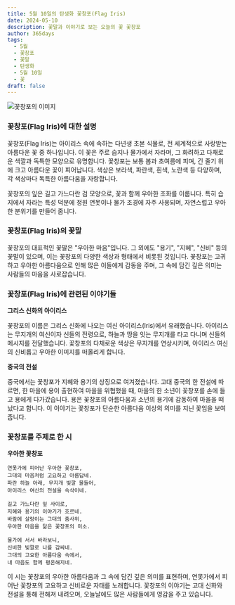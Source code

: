 ```yaml
---
title: 5월 10일의 탄생화 꽃창포(Flag Iris)
date: 2024-05-10
description: 꽃말과 이야기로 보는 오늘의 꽃 꽃창포
author: 365days
tags:
  - 5월
  - 꽃창포
  - 꽃말
  - 탄생화
  - 5월 10일
  - 꽃
draft: false
---
```


![꽃창포의 이미지](https://cdn.pixabay.com/photo/2019/02/25/20/19/iris-4020510_640.jpg#center)


### 꽃창포(Flag Iris)에 대한 설명

꽃창포(Flag Iris)는 아이리스 속에 속하는 다년생 초본 식물로, 전 세계적으로 사랑받는 아름다운 꽃 중 하나입니다. 이 꽃은 주로 습지나 물가에서 자라며, 그 화려하고 다채로운 색깔과 독특한 모양으로 유명합니다. 꽃창포는 보통 봄과 초여름에 피며, 긴 줄기 위에 크고 아름다운 꽃이 피어납니다. 색상은 보라색, 파란색, 흰색, 노란색 등 다양하며, 각 색상마다 독특한 아름다움을 자랑합니다.

꽃창포의 잎은 길고 가느다란 검 모양으로, 꽃과 함께 우아한 조화를 이룹니다. 특히 습지에서 자라는 특성 덕분에 정원 연못이나 물가 조경에 자주 사용되며, 자연스럽고 우아한 분위기를 만들어 줍니다.

### 꽃창포(Flag Iris)의 꽃말

꽃창포의 대표적인 꽃말은 "우아한 마음"입니다. 그 외에도 "용기", "지혜", "신비" 등의 꽃말이 있으며, 이는 꽃창포의 다양한 색상과 형태에서 비롯된 것입니다. 꽃창포는 고귀하고 우아한 아름다움으로 인해 많은 이들에게 감동을 주며, 그 속에 담긴 깊은 의미는 사람들의 마음을 사로잡습니다.

### 꽃창포(Flag Iris)에 관련된 이야기들

**그리스 신화의 아이리스**

꽃창포의 이름은 그리스 신화에 나오는 여신 아이리스(Iris)에서 유래했습니다. 아이리스는 무지개의 여신이자 신들의 전령으로, 하늘과 땅을 잇는 무지개를 타고 다니며 신들의 메시지를 전달했습니다. 꽃창포의 다채로운 색상은 무지개를 연상시키며, 아이리스 여신의 신비롭고 우아한 이미지를 떠올리게 합니다.

**중국의 전설**

중국에서는 꽃창포가 지혜와 용기의 상징으로 여겨졌습니다. 고대 중국의 한 전설에 따르면, 한 마을에 용이 출현하여 마을을 위협했을 때, 마을의 한 소년이 꽃창포를 손에 들고 용에게 다가갔습니다. 용은 꽃창포의 아름다움과 소년의 용기에 감동하여 마을을 떠났다고 합니다. 이 이야기는 꽃창포가 단순한 아름다움 이상의 의미를 지닌 꽃임을 보여줍니다.

### 꽃창포를 주제로 한 시

**우아한 꽃창포**

```
연못가에 피어난 우아한 꽃창포,  
그대의 마음처럼 고요하고 아름답네.  
파란 하늘 아래, 무지개 빛깔 물들어,  
아이리스 여신의 전설을 속삭이네.

길고 가느다란 잎 사이로,  
지혜와 용기의 이야기가 흐르네.  
바람에 살랑이는 그대의 춤사위,  
우아한 마음을 닮은 꽃창포의 미소.

물가에 서서 바라보니,  
신비한 빛깔로 나를 감싸네.  
그대의 고요한 아름다움 속에서,  
내 마음도 함께 평온해지네.
```

이 시는 꽃창포의 우아한 아름다움과 그 속에 담긴 깊은 의미를 표현하며, 연못가에서 피어난 꽃창포의 고요하고 신비로운 자태를 노래합니다. 꽃창포의 이야기는 고대 신화와 전설을 통해 전해져 내려오며, 오늘날에도 많은 사람들에게 영감을 주고 있습니다.
